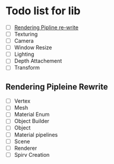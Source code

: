 # Todo list for lib
* [ ] [Rendering Pipline re-write](#rendering-pipeline-rewrite)
* [ ] Texturing
* [ ] Camera
* [ ] Window Resize
* [ ] Lighting
* [ ] Depth Attachement
* [ ] Transform

## Rendering Pipleine Rewrite
* [ ] Vertex
* [ ] Mesh
* [ ] Material Enum
* [ ] Object Builder
* [ ] Object
* [ ] Material pipelines
* [ ] Scene
* [ ] Renderer
* [ ] Spirv Creation